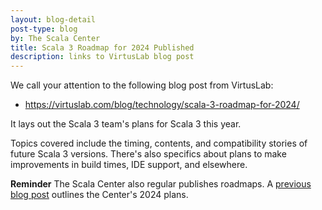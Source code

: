 ```yaml
---
layout: blog-detail
post-type: blog
by: The Scala Center
title: Scala 3 Roadmap for 2024 Published
description: links to VirtusLab blog post
---
```


We call your attention to the following blog post from VirtusLab:

* https://virtuslab.com/blog/technology/scala-3-roadmap-for-2024/

It lays out the Scala 3 team's plans for Scala 3 this year.

Topics covered include the timing, contents, and compatibility stories of future Scala 3 versions. There's also specifics about plans to make improvements in build times, IDE support, and elsewhere.

**Reminder** The Scala Center also regular publishes roadmaps.
A [previous blog post](https://scala-lang.org/blog/2024/02/06/scala-center-2024-roadmap.html) outlines the Center's 2024 plans.

